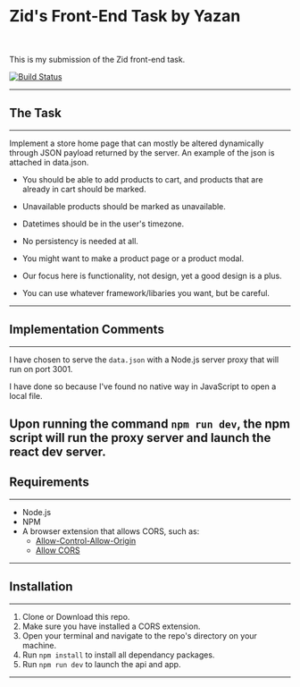 
<h1 style="line-height:100px">
    Zid's Front-End Task by Yazan
</h1>

This is my submission of the Zid front-end task.

[![Build Status](https://travis-ci.org/yazanalbaiz/zid-frontend-task.svg?branch=master)](https://travis-ci.org/yazanalbaiz/zid-frontend-task)

---

## The Task

---

Implement a store home page that can mostly be altered dynamically through JSON payload
returned by the server. An example of the json is attached in data.json.
* You should be able to add products to cart, and products that are already in cart should be
marked.

* Unavailable products should be marked as unavailable.
  
* Datetimes should be in the user's timezone.

* No persistency is needed at all.

* You might want to make a product page or a product modal.

* Our focus here is functionality, not design, yet a good design is a plus.

* You can use whatever framework/libaries you want, but be careful.

---

## Implementation Comments

---

I have chosen to serve the `data.json` with a Node.js server proxy that will run on port 3001.

I have done so because I've found no native way in JavaScript to open a local file.

Upon running the command `npm run dev`, the npm script will run the proxy server and launch the react dev server.
---

## Requirements

---

- Node.js
- NPM
- A browser extension that allows CORS, such as:
  - [Allow-Control-Allow-Origin](https://chrome.google.com/webstore/detail/allow-control-allow-origi/nlfbmbojpeacfghkpbjhddihlkkiljbi?hl=en)
  - [Allow CORS](https://chrome.google.com/webstore/detail/allow-cors-access-control/lhobafahddgcelffkeicbaginigeejlf?hl=en)

---

## Installation

---

1.  Clone or Download this repo.
2.  Make sure you have installed a CORS extension.
3.  Open your terminal and navigate to the repo's directory on your machine.
4.  Run `npm install` to install all dependancy packages.
5.  Run `npm run dev` to launch the api and app.

---
